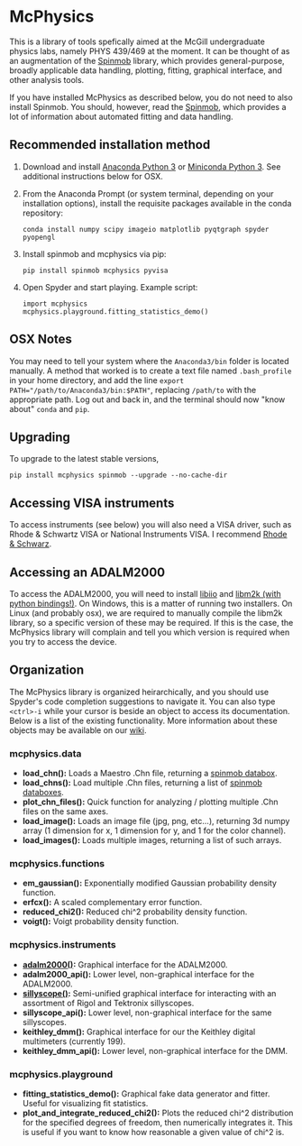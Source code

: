 # McPhysics
This is a library of tools spefically aimed at the McGill undergraduate physics labs, namely PHYS 439/469 at the moment. It can be thought of as an augmentation of the [Spinmob](https://github.com/Spinmob/spinmob/wiki) library, which provides general-purpose, broadly applicable data handling, plotting, fitting, graphical interface, and other analysis tools. 

If you have installed McPhysics as described below, you do not need to also install Spinmob. You should, however, read the [Spinmob](https://github.com/Spinmob/spinmob/wiki), which provides a lot of information about automated fitting and data handling.

## Recommended installation method

1. Download and install [Anaconda Python 3](https://www.anaconda.com/distribution/) or [Miniconda Python 3](https://docs.conda.io/en/latest/miniconda.html). See additional instructions below for OSX.

2. From the Anaconda Prompt (or system terminal, depending on your installation options), install the requisite packages available in the conda repository:
   ```
   conda install numpy scipy imageio matplotlib pyqtgraph spyder pyopengl
   ```

3. Install spinmob and mcphysics via pip:
   ```
   pip install spinmob mcphysics pyvisa
   ```

4. Open Spyder and start playing. Example script:
   ```
   import mcphysics
   mcphysics.playground.fitting_statistics_demo()
   ```

## OSX Notes
You may need to tell your system where the `Anaconda3/bin` folder is located manually. A method that worked is to create a text file named `.bash_profile` in your home directory, and add the line `export PATH="/path/to/Anaconda3/bin:$PATH"`, replacing `/path/to` with the appropriate path. Log out and back in, and the terminal should now "know about" `conda` and `pip`.

## Upgrading
To upgrade to the latest stable versions,
   ```
   pip install mcphysics spinmob --upgrade --no-cache-dir
   ```

## Accessing VISA instruments
To access instruments (see below) you will also need a VISA driver, such as Rhode & Schwartz VISA or National Instruments VISA. I recommend [Rhode & Schwarz](https://www.rohde-schwarz.com/ca/driver-pages/remote-control/3-visa-and-tools_231388.html).

## Accessing an ADALM2000
To access the ADALM2000, you will need to install [libiio](https://github.com/analogdevicesinc/libiio) and [libm2k (with python bindings!)](https://github.com/analogdevicesinc/libm2k). On Windows, this is a matter of running two installers. On Linux (and probably osx), we are required to manually compile the libm2k library, so a specific version of these may be required. If this is the case, the McPhysics library will complain and tell you which version is required when you try to access the device.

## Organization
The McPhysics library is organized heirarchically, and you should use Spyder's code completion suggestions to navigate it. You can also type `<ctrl>-i` while your cursor is beside an object to access its documentation. Below is a list of the existing functionality. More information about these objects may be available on our [wiki](https://github.com/Spinmob/mcphysics/wiki).

### mcphysics.data
 * __load_chn():__ Loads a Maestro .Chn file, returning a [spinmob databox](https://github.com/Spinmob/spinmob/wiki/2.-Data-Handling).
 * __load_chns():__ Load multiple .Chn files, returning a list of [spinmob databoxes](https://github.com/Spinmob/spinmob/wiki/2.-Data-Handling).
 * __plot_chn_files():__ Quick function for analyzing / plotting multiple .Chn files on the same axes.
 * __load_image():__ Loads an image file (jpg, png, etc...), returning 3d numpy array (1 dimension for x, 1 dimension for y, and 1 for the color channel).
 * __load_images():__ Loads multiple images, returning a list of such arrays.
 
 ### mcphysics.functions
  * __em_gaussian():__ Exponentially modified Gaussian probability density function.
  * __erfcx():__ A scaled complementary error function.
  * __reduced_chi2():__ Reduced chi^2 probability density function.
  * __voigt():__ Voigt probability density function.
 
 ### mcphysics.instruments
  * __[adalm2000()](https://github.com/Spinmob/mcphysics/wiki/instruments.adalm2000()):__ Graphical interface for the ADALM2000.
  * __adalm2000_api():__ Lower level, non-graphical interface for the ADALM2000.
  * __[sillyscope()](https://github.com/Spinmob/mcphysics/wiki/instruments.sillyscope()):__ Semi-unified graphical interface for interacting with an assortment of Rigol and Tektronix sillyscopes.
  * __sillyscope_api():__ Lower level, non-graphical interface for the same sillyscopes.
  * __keithley_dmm():__ Graphical interface for our the Keithley digital multimeters (currently 199).
  * __keithley_dmm_api():__ Lower level, non-graphical interface for the DMM.
  
 ### mcphysics.playground
  * __fitting_statistics_demo():__ Graphical fake data generator and fitter. Useful for visualizing fit statistics.
  * __plot_and_integrate_reduced_chi2():__ Plots the reduced chi^2 distribution for the specified degrees of freedom, then numerically integrates it. This is useful if you want to know how reasonable a given value of chi^2 is.
